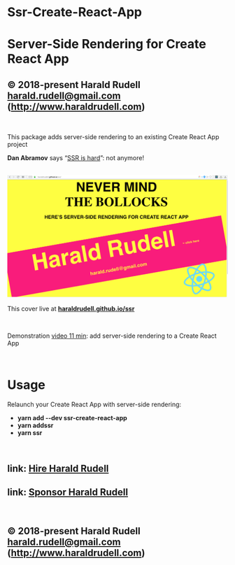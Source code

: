 # Ssr-Create-React-App

<html lang=en>
  <meta charset=utf-8>
  <h1>Server-Side Rendering for Create React App</h1>

## © 2018-present Harald Rudell <harald.rudell@gmail.com> (http://www.haraldrudell.com)
  &emsp;

  <p>This package adds server-side rendering to an existing Create React App project</p>
  <p><strong>Dan Abramov</strong> says “<a href="">SSR is hard</a>”: not anymore!</p>
  &emsp;

  <img src=https://raw.githubusercontent.com/haraldrudell/ssr-create-react-app/master/assets/cover.png alt="cover" />

  <p>This cover live at <a href="https://haraldrudell.github.io/ssr/"><strong>haraldrudell.github.io/ssr</strong></a></p>
  &emsp;

  <p>Demonstration <a href=https://youtu.be/sn9InqfNtSQ>video 11 min</a>: add server-side rendering to a Create React App</p>
  &emsp;

# Usage

Relaunch your Create React App with server-side rendering:
* **yarn add --dev ssr-create-react-app**
* **yarn addssr**
* **yarn ssr**

&emsp;

## link: [Hire Harald Rudell](https://hire.surge.sh/)

## link: [Sponsor Harald Rudell](https://www.gofundme.com/san-francisco-revenge-crime-victim/)

&emsp;

## © 2018-present Harald Rudell <harald.rudell@gmail.com> (http://www.haraldrudell.com)
</html>
